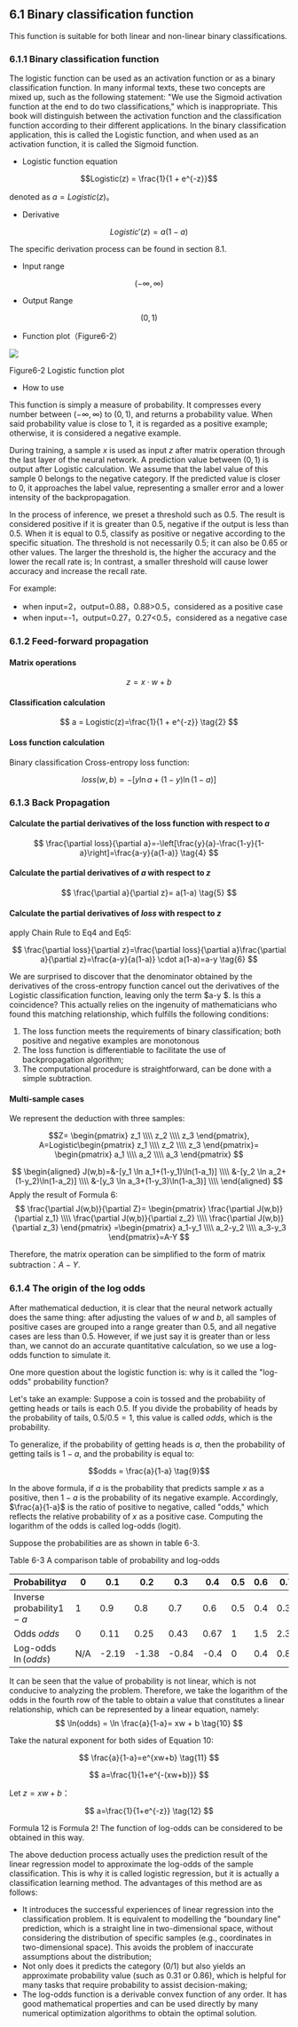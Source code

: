 <!--Copyright © Microsoft Corporation. All rights reserved.
  适用于[License](https://github.com/Microsoft/ai-edu/blob/master/LICENSE.md)版权许可-->

## 6.1 Binary classification function

This function is suitable for both linear and non-linear binary classifications.

### 6.1.1 Binary classification function

The logistic function can be used as an activation function or as a binary classification function. In many informal texts, these two concepts are mixed up, such as the following statement: "We use the Sigmoid activation function at the end to do two classifications," which is inappropriate. This book will distinguish between the activation function and the classification function according to their different applications. In the binary classification application, this is called the Logistic function, and when used as an activation function, it is called the Sigmoid function.

- Logistic function equation

$$Logistic(z) = \frac{1}{1 + e^{-z}}$$

denoted as $a=Logistic(z)$。

- Derivative

$$Logistic'(z) = a(1 - a)$$

The specific derivation process can be found in section 8.1.

- Input range

$$(-\infty, \infty)$$

- Output Range 

$$(0,1)$$

- Function plot（Figure6-2）

![](https://aiedugithub4a2.blob.core.windows.net/a2-images/Images/8/logistic.png)

Figure6-2 Logistic function plot

- How to use

This function is simply a measure of probability. It compresses every number between $(-\infty, \infty)$ to $(0,1)$, and returns a probability value. When said probability value is close to $1$, it is regarded as a positive example; otherwise, it is considered a negative example.

During training, a sample $x$ is used as input $z$ after matrix operation through the last layer of the neural network. A prediction value between $(0,1)$ is output after Logistic calculation. We assume that the label value of this sample $0$ belongs to the negative category. If the predicted value is closer to $0$, it approaches the label value, representing a smaller error and a lower intensity of the backpropagation.

In the process of inference, we preset a threshold such as $0.5$. The result is considered positive if it is greater than $0.5$, negative if the output is less than $0.5$. When it is equal to $0.5$, classify as positive or negative according to the specific situation. The threshold is not necessarily $0.5$; it can also be $0.65$ or other values. The larger the threshold is, the higher the accuracy and the lower the recall rate is; In contrast, a smaller threshold will cause lower accuracy and increase the recall rate.

For example:

- when input=2，output=0.88，0.88>0.5，considered as a positive case
- when input=-1，output=0.27，0.27<0.5，considered as a negative case

### 6.1.2 Feed-forward propagation

#### Matrix operations

$$
z=x \cdot w + b \tag{1}
$$

#### Classification calculation

$$
a = Logistic(z)=\frac{1}{1 + e^{-z}} \tag{2}
$$

#### Loss function calculation

Binary classification Cross-entropy loss function:

$$
loss(w,b) = -[y \ln a+(1-y) \ln(1-a)] \tag{3}
$$

### 6.1.3 Back Propagation

#### Calculate the partial derivatives of the loss function with respect to $a$

$$
\frac{\partial loss}{\partial a}=-\left[\frac{y}{a}-\frac{1-y}{1-a}\right]=\frac{a-y}{a(1-a)} \tag{4}
$$

#### Calculate the partial derivatives of $a$ with respect to $z$

$$
\frac{\partial a}{\partial z}= a(1-a) \tag{5}
$$

#### Calculate the partial derivatives of $loss$ with respect to $z$

apply Chain Rule to Eq4 and Eq5:

$$
\frac{\partial loss}{\partial z}=\frac{\partial loss}{\partial a}\frac{\partial a}{\partial z}=\frac{a-y}{a(1-a)} \cdot a(1-a)=a-y \tag{6}
$$

We are surprised to discover that the denominator obtained by the derivatives of the cross-entropy function cancel out the derivatives of the Logistic classification function, leaving only the term $a-y $. Is this a coincidence? This actually relies on the ingenuity of mathematicians who found this matching relationship, which fulfills the following conditions:

1. The loss function meets the requirements of binary classification; both positive and negative examples are monotonous
2. The loss function is differentiable to facilitate the use of backpropagation algorithm;
3. The computational procedure is straightforward, can be done with a simple subtraction.

#### Multi-sample cases

We represent the deduction with three samples:

$$Z=
\begin{pmatrix}
  z_1 \\\\ z_2 \\\\ z_3
\end{pmatrix},
A=Logistic\begin{pmatrix}
  z_1 \\\\ z_2 \\\\ z_3
\end{pmatrix}=
\begin{pmatrix}
  a_1 \\\\ a_2 \\\\ a_3
\end{pmatrix}
$$

$$
\begin{aligned}
J(w,b)=&-[y_1 \ln a_1+(1-y_1)\ln(1-a_1)]  \\\\
&-[y_2 \ln a_2+(1-y_2)\ln(1-a_2)]  \\\\
&-[y_3 \ln a_3+(1-y_3)\ln(1-a_3)]  \\\\
\end{aligned}
$$
Apply the result of Formula 6: 
$$ 
\frac{\partial J(w,b)}{\partial Z}=
\begin{pmatrix}
  \frac{\partial J(w,b)}{\partial z_1} \\\\
  \frac{\partial J(w,b)}{\partial z_2} \\\\
  \frac{\partial J(w,b)}{\partial z_3}
\end{pmatrix}
=\begin{pmatrix}
  a_1-y_1 \\\\
  a_2-y_2 \\\\
  a_3-y_3 
\end{pmatrix}=A-Y
$$

Therefore, the matrix operation can be simplified to the form of matrix subtraction：$A-Y$.

### 6.1.4 The origin of the log odds

After mathematical deduction, it is clear that the neural network actually does the same thing: after adjusting the values of $w$ and $b$, all samples of positive cases are grouped into a range greater than $0.5$, and all negative cases are less than $0.5$. However, if we just say it is greater than or less than, we cannot do an accurate quantitative calculation, so we use a log-odds function to simulate it.

One more question about the logistic function is: why is it called the "log-odds" probability function?

Let's take an example: Suppose a coin is tossed and the probability of getting heads or tails is each $0.5$. If you divide the probability of heads by the probability of tails, $0.5/0.5=1$, this value is called $odds$, which is the probability.

To generalize, if the probability of getting heads is $a$, then the probability of getting tails is $1-a$, and the probability is equal to:

$$odds = \frac{a}{1-a} \tag{9}$$

In the above formula, if $a$ is the probability that predicts sample $x$ as a positive, then $1-a$ is the probability of its negative example. Accordingly,  $\frac{a}{1-a}$ is the ratio of positive to negative, called "odds," which reflects the relative probability of $x$ as a positive case. Computing the logarithm of the odds is called log-odds (logit).

Suppose the probabilities are as shown in table 6-3.

Table 6-3 A comparison table of probability and log-odds

|Probability$a$|0|0.1|0.2|0.3|0.4|0.5|0.6|0.7|0.8|0.9|1|
|--|--|--|--|--|--|--|--|--|--|--|--|
|Inverse probability$1-a$|1|0.9|0.8|0.7|0.6|0.5|0.4|0.3|0.2|0.1|0|
|Odds $odds$ |0|0.11|0.25|0.43|0.67|1|1.5|2.33|4|9|$\infty$|
|Log-odds $\ln(odds)$|N/A|-2.19|-1.38|-0.84|-0.4|0|0.4|0.84|1.38|2.19|N/A|

It can be seen that the value of probability is not linear, which is not conducive to analyzing the problem. Therefore, we take the logarithm of the odds in the fourth row of the table to obtain a value that constitutes a linear relationship, which can be represented by a linear equation, namely:
$$
\ln(odds) = \ln \frac{a}{1-a}= xw + b \tag{10}
$$

Take the natural exponent for both sides of Equation 10:

$$
\frac{a}{1-a}=e^{xw+b} \tag{11}
$$

$$
a=\frac{1}{1+e^{-(xw+b)}}
$$

Let $z=xw+b$：

$$
a=\frac{1}{1+e^{-z}} \tag{12}
$$

Formula 12 is Formula 2! The function of log-odds can be considered to be obtained in this way.

The above deduction process actually uses the prediction result of the linear regression model to approximate the log-odds of the sample classification. This is why it is called logistic regression, but it is actually a classification learning method. The advantages of this method are as follows:

- It introduces the successful experiences of linear regression into the classification problem. It is equivalent to modelling the "boundary line" prediction, which is a straight line in two-dimensional space, without considering the distribution of specific samples (e.g., coordinates in two-dimensional space). This avoids the problem of inaccurate assumptions about the distribution;
- Not only does it predicts the category (0/1) but also yields an approximate probability value (such as 0.31 or 0.86), which is helpful for many tasks that require probability to assist decision-making;
- The log-odds function is a derivable convex function of any order. It has good mathematical properties and can be used directly by many numerical optimization algorithms to obtain the optimal solution.